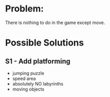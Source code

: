 # Problem:
There is nothing to do in the game except move.

# Possible Solutions
## S1 - Add platforming
- jumping puzzle
- speed area
- absolutely NO labyrinths
- moving objects